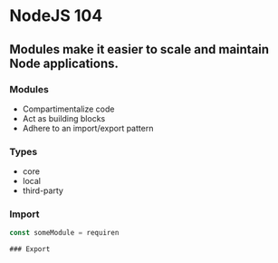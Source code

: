 # NodeJS 104

## Modules make it easier to scale and maintain Node applications.

### Modules

- Compartimentalize code
- Act as building blocks
- Adhere to an import/export pattern

### Types

- core
- local
- third-party

### Import

```javascript
const someModule = requiren

### Export
```
